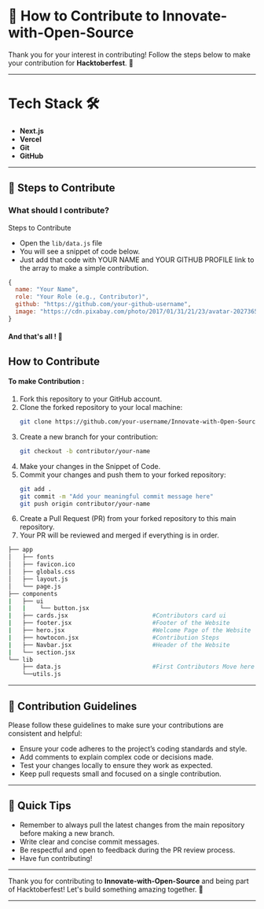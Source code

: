# 🚀 How to Contribute to Innovate-with-Open-Source

Thank you for your interest in contributing! Follow the steps below to make your contribution for **Hacktoberfest**. 🎉

---

# Tech Stack 🛠️
- **Next.js**
- **Vercel**
- **Git**
- **GitHub**
  
---

## 📑 Steps to Contribute

### **What should I contribute?**

 Steps to Contribute

- Open the `lib/data.js` file
- You will see a snippet of code below.
- Just add that code with YOUR NAME and YOUR GITHUB PROFILE link to the array to make a simple contribution.

```javascript
{
  name: "Your Name",
  role: "Your Role (e.g., Contributor)",
  github: "https://github.com/your-github-username",
  image: "https://cdn.pixabay.com/photo/2017/01/31/21/23/avatar-2027365_1280.png" // or your image URL
}
```
#### And that's all ! 🚀

## How to Contribute

#### To make Contribution :
1. Fork this repository to your GitHub account.
2. Clone the forked repository to your local machine:
   ```bash
   git clone https://github.com/your-username/Innovate-with-Open-Source.git
   ```
3. Create a new branch for your contribution:
   ```bash
   git checkout -b contributor/your-name
   ```
4. Make your changes in the Snippet of Code.
5. Commit your changes and push them to your forked repository:
   ```bash
   git add .
   git commit -m "Add your meaningful commit message here"
   git push origin contributor/your-name
   ```
6. Create a Pull Request (PR) from your forked repository to this main repository.
7. Your PR will be reviewed and merged if everything is in order.

```bash
├── app
│   ├── fonts
│   ├── favicon.ico
│   ├── globals.css
│   ├── layout.js
│   └── page.js
├── components
|   ├── ui
|   |    └── button.jsx
|   ├── cards.jsx                        #Contributors card ui
|   ├── footer.jsx                       #Footer of the Website
|   ├── hero.jsx                         #Welcome Page of the Website
|   ├── howtocon.jsx                     #Contribution Steps
|   ├── Navbar.jsx                       #Header of the Website
|   └── section.jsx
└── lib
    ├── data.js                          #First Contributors Move here 👋🏻
    └──utils.js
```

---

## 📝 Contribution Guidelines

Please follow these guidelines to make sure your contributions are consistent and helpful:

- Ensure your code adheres to the project’s coding standards and style.
- Add comments to explain complex code or decisions made.
- Test your changes locally to ensure they work as expected.
- Keep pull requests small and focused on a single contribution.

---

## 🎯 Quick Tips

- Remember to always pull the latest changes from the main repository before making a new branch.
- Write clear and concise commit messages.
- Be respectful and open to feedback during the PR review process.
- Have fun contributing!

---

Thank you for contributing to **Innovate-with-Open-Source** and being part of Hacktoberfest! Let's build something amazing together. 🌟

---
